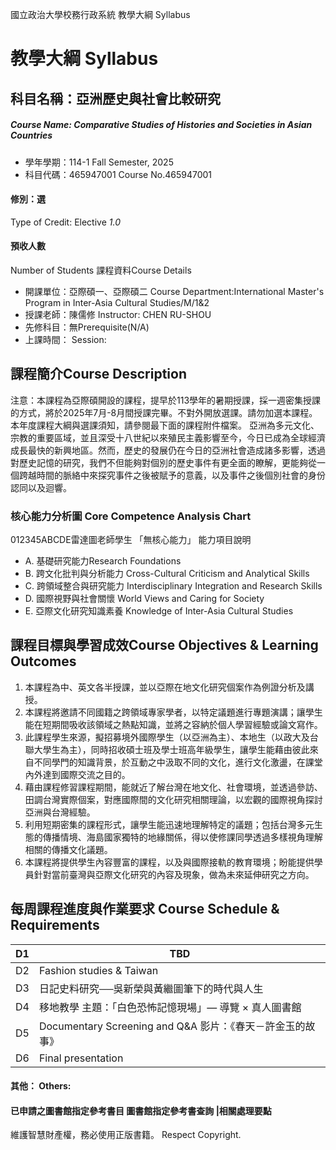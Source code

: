 國立政治大學校務行政系統 教學大綱 Syllabus
# 教學大綱 Syllabus
##  科目名稱：亞洲歷史與社會比較研究
#####  Course Name: Comparative Studies of Histories and Societies in Asian Countries
  * 學年學期：114-1 Fall Semester, 2025 
  * 科目代碼：465947001 Course No.465947001
#### 修別：選
Type of Credit: Elective 
_1.0_
#### 預收人數
Number of Students
課程資料Course Details
  * 開課單位：亞際碩一、亞際碩二 Course Department:International Master's Program in Inter-Asia Cultural Studies/M/1&2 
  * 授課老師：陳儒修 Instructor: CHEN RU-SHOU 
  * 先修科目：無Prerequisite(N/A)
  * 上課時間： Session: 
##  課程簡介Course Description
注意：本課程為亞際碩開設的課程，提早於113學年的暑期授課，採一週密集授課的方式，將於2025年7月-8月間授課完畢。不對外開放選課。請勿加選本課程。
本年度課程大綱與選課須知，請參閱最下面的課程附件檔案。
亞洲為多元文化、宗教的重要區域，並且深受十八世紀以來殖民主義影響至今，今日已成為全球經濟成長最快的新興地區。然而，歷史的發展仍在今日的亞洲社會造成諸多影響，透過對歷史記憶的研究，我們不但能夠對個別的歷史事件有更全面的瞭解，更能夠從一個跨越時間的脈絡中來探究事件之後被賦予的意義，以及事件之後個別社會的身份認同以及迴響。
###  核心能力分析圖 Core Competence Analysis Chart
012345ABCDE雷達圖老師學生
「無核心能力」 
能力項目說明
  * A. 基礎研究能力Research Foundations
  * B. 跨文化批判與分析能力 Cross-Cultural Criticism and Analytical Skills
  * C. 跨領域整合與研究能力 Interdisciplinary Integration and Research Skills
  * D. 國際視野與社會關懷 World Views and Caring for Society
  * E. 亞際文化研究知識素養 Knowledge of Inter-Asia Cultural Studies
##  課程目標與學習成效Course Objectives & Learning Outcomes 
  1. 本課程為中、英文各半授課，並以亞際在地文化研究個案作為例證分析及講授。
  2. 本課程將邀請不同國籍之跨領域專家學者，以特定議題進行專題演講；讓學生能在短期間吸收該領域之熱點知識，並將之容納於個人學習經驗或論文寫作。
  3. 此課程學生來源，擬招募境外國際學生（以亞洲為主）、本地生（以政大及台聯大學生為主），同時招收碩士班及學士班高年級學生，讓學生能藉由彼此來自不同學門的知識背景，於互動之中汲取不同的文化，進行文化激盪，在課堂內外達到國際交流之目的。
  4. 藉由課程修習課程期間，能就近了解台灣在地文化、社會環境，並透過參訪、田調台灣實際個案，對應國際間的文化研究相關理論，以宏觀的國際視角探討亞洲與台灣經驗。
  5. 利用短期密集的課程形式，讓學生能迅速地理解特定的議題；包括台灣多元生態的傳播情境、海島國家獨特的地緣關係，得以使修課同學透過多樣視角理解相關的傳播文化議題。
  6. 本課程將提供學生內容豐富的課程，以及與國際接軌的教育環境；盼能提供學員針對當前臺灣與亞際文化研究的內容及現象，做為未來延伸研究之方向。
##  每周課程進度與作業要求 Course Schedule & Requirements
D1 |  TBD  
---|---  
D2 |  Fashion studies & Taiwan  
D3 | 日記史料研究──吳新榮與黃繼圖筆下的時代與人生  
D4 |  移地教學 主題：「白色恐怖記憶現場」— 導覽 × 真人圖書館  
D5 |  Documentary Screening and Q&A  影片：《春天－許金玉的故事》  
D6 |  Final presentation  
####  其他： Others:
####  已申請之圖書館指定參考書目  圖書館指定參考書查詢 |相關處理要點
維護智慧財產權，務必使用正版書籍。 Respect Copyright.
